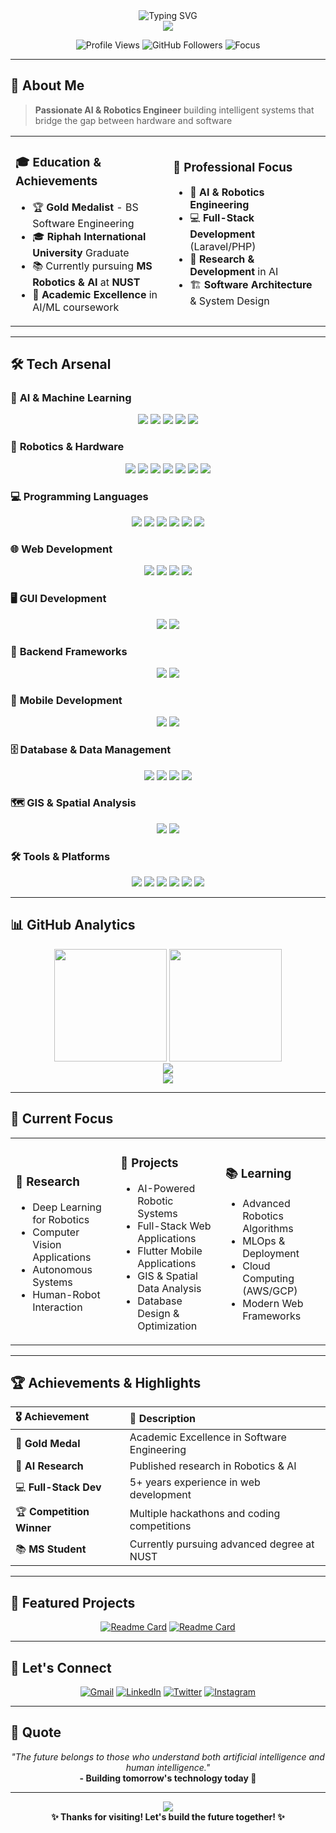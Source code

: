 <div align="center">
  <img src="https://readme-typing-svg.herokuapp.com?font=Fira+Code&size=35&duration=3000&pause=1000&color=00D9FF&center=true&vCenter=true&width=800&height=100&lines=Hi+%F0%9F%91%8B%2C+I'm+Jaysh+Khan;AI+%26+Robotics+Engineer+%F0%9F%A4%96;Gold+Medalist+%F0%9F%8F%85;Full-Stack+Developer;Building+the+Future+with+AI" alt="Typing SVG" />
</div>

<div align="center">
  <img src="https://capsule-render.vercel.app/api?type=waving&color=gradient&customColorList=0,2,2,5,30&height=120&section=header&text=&fontSize=0" />
</div>

<p align="center">
  <img src="https://komarev.com/ghpvc/?username=JayshKhan&color=blueviolet&style=for-the-badge&label=Profile+Views" alt="Profile Views" />
  <img src="https://img.shields.io/github/followers/JayshKhan?color=blue&style=for-the-badge&logo=github&label=Followers" alt="GitHub Followers" />
  <img src="https://img.shields.io/badge/Focus-AI%20%26%20Robotics-brightgreen?style=for-the-badge" alt="Focus" />
</p>

---

## 🚀 About Me

> **Passionate AI & Robotics Engineer** building intelligent systems that bridge the gap between hardware and software

<table align="center">
<tr>
<td width="50%">

### 🎓 **Education & Achievements**
- 🏆 **Gold Medalist** - BS Software Engineering
- 🎓 **Riphah International University** Graduate
- 📚 Currently pursuing **MS Robotics & AI** at **NUST**
- 🌟 **Academic Excellence** in AI/ML coursework

</td>
<td width="50%">

### 💼 **Professional Focus**
- 🤖 **AI & Robotics Engineering**
- 💻 **Full-Stack Development** (Laravel/PHP)
- 🔬 **Research & Development** in AI
- 🏗️ **Software Architecture** & System Design

</td>
</tr>
</table>

---

## 🛠️ **Tech Arsenal**

### 🤖 **AI & Machine Learning**
<p align="center">
  <img src="https://img.shields.io/badge/TensorFlow-FF6F00?style=for-the-badge&logo=tensorflow&logoColor=white" />
  <img src="https://img.shields.io/badge/PyTorch-EE4C2C?style=for-the-badge&logo=pytorch&logoColor=white" />
  <img src="https://img.shields.io/badge/OpenCV-27338e?style=for-the-badge&logo=OpenCV&logoColor=white" />
  <img src="https://img.shields.io/badge/scikit--learn-F7931E?style=for-the-badge&logo=scikit-learn&logoColor=white" />
  <img src="https://img.shields.io/badge/Keras-D00000?style=for-the-badge&logo=Keras&logoColor=white" />
</p>

### 🤖 **Robotics & Hardware**
<p align="center">
  <img src="https://img.shields.io/badge/ROS-22314E?style=for-the-badge&logo=ROS&logoColor=white" />
  <img src="https://img.shields.io/badge/ROS%202-22314E?style=for-the-badge&logo=ROS&logoColor=white" />
  <img src="https://img.shields.io/badge/Gazebo-FF6600?style=for-the-badge&logo=gazebo&logoColor=white" />
  <img src="https://img.shields.io/badge/RViz-22314E?style=for-the-badge&logo=ROS&logoColor=white" />
  <img src="https://img.shields.io/badge/Arduino-00979D?style=for-the-badge&logo=Arduino&logoColor=white" />
  <img src="https://img.shields.io/badge/Raspberry%20Pi-A22846?style=for-the-badge&logo=Raspberry%20Pi&logoColor=white" />
  <img src="https://img.shields.io/badge/NVIDIA-76B900?style=for-the-badge&logo=nvidia&logoColor=white" />
</p>

### 💻 **Programming Languages**
<p align="center">
  <img src="https://img.shields.io/badge/Python-3776AB?style=for-the-badge&logo=python&logoColor=white" />
  <img src="https://img.shields.io/badge/Java-ED8B00?style=for-the-badge&logo=openjdk&logoColor=white" />
  <img src="https://img.shields.io/badge/C++-00599C?style=for-the-badge&logo=c%2B%2B&logoColor=white" />
  <img src="https://img.shields.io/badge/PHP-777BB4?style=for-the-badge&logo=php&logoColor=white" />
  <img src="https://img.shields.io/badge/JavaScript-F7DF1E?style=for-the-badge&logo=javascript&logoColor=black" />
  <img src="https://img.shields.io/badge/C-00599C?style=for-the-badge&logo=c&logoColor=white" />
</p>

### 🌐 **Web Development**
<p align="center">
  <img src="https://img.shields.io/badge/Laravel-FF2D20?style=for-the-badge&logo=laravel&logoColor=white" />
  <img src="https://img.shields.io/badge/HTML5-E34F26?style=for-the-badge&logo=html5&logoColor=white" />
  <img src="https://img.shields.io/badge/CSS3-1572B6?style=for-the-badge&logo=css3&logoColor=white" />
  <img src="https://img.shields.io/badge/React-20232A?style=for-the-badge&logo=react&logoColor=61DAFB" />
</p>

### 🖥️ **GUI Development**
<p align="center">
  <img src="https://img.shields.io/badge/PyQt5-41CD52?style=for-the-badge&logo=qt&logoColor=white" />
  <img src="https://img.shields.io/badge/Python%20GUI-3776AB?style=for-the-badge&logo=python&logoColor=white" />
</p>

### 🔧 **Backend Frameworks**
<p align="center">
  <img src="https://img.shields.io/badge/Spring-6DB33F?style=for-the-badge&logo=spring&logoColor=white" />
  <img src="https://img.shields.io/badge/Laravel-FF2D20?style=for-the-badge&logo=laravel&logoColor=white" />
</p>

### 📱 **Mobile Development**
<p align="center">
  <img src="https://img.shields.io/badge/Flutter-02569B?style=for-the-badge&logo=flutter&logoColor=white" />
  <img src="https://img.shields.io/badge/Dart-0175C2?style=for-the-badge&logo=dart&logoColor=white" />
</p>

### 🗄️ **Database & Data Management**
<p align="center">
  <img src="https://img.shields.io/badge/PostgreSQL-316192?style=for-the-badge&logo=postgresql&logoColor=white" />
  <img src="https://img.shields.io/badge/MySQL-005C84?style=for-the-badge&logo=mysql&logoColor=white" />
  <img src="https://img.shields.io/badge/TimescaleDB-FDB515?style=for-the-badge&logo=timescale&logoColor=white" />
  <img src="https://img.shields.io/badge/Database%20Design-4285F4?style=for-the-badge&logo=googlecloud&logoColor=white" />
</p>

### 🗺️ **GIS & Spatial Analysis**
<p align="center">
  <img src="https://img.shields.io/badge/QGIS-589632?style=for-the-badge&logo=qgis&logoColor=white" />
  <img src="https://img.shields.io/badge/Geospatial%20Analysis-228B22?style=for-the-badge&logo=openstreetmap&logoColor=white" />
</p>

### 🛠️ **Tools & Platforms**
<p align="center">
  <img src="https://img.shields.io/badge/Docker-2496ED?style=for-the-badge&logo=docker&logoColor=white" />
  <img src="https://img.shields.io/badge/Git-F05032?style=for-the-badge&logo=git&logoColor=white" />
  <img src="https://img.shields.io/badge/Linux-FCC624?style=for-the-badge&logo=linux&logoColor=black" />
  <img src="https://img.shields.io/badge/Jupyter-F37626?style=for-the-badge&logo=jupyter&logoColor=white" />
  <img src="https://img.shields.io/badge/VS%20Code-007ACC?style=for-the-badge&logo=visual-studio-code&logoColor=white" />
  <img src="https://img.shields.io/badge/Rule%20Engines-FF6B35?style=for-the-badge&logo=apache&logoColor=white" />
</p>

---

## 📊 **GitHub Analytics**

<div align="center">
  <img height="180em" src="https://github-readme-stats.vercel.app/api?username=JayshKhan&show_icons=true&theme=tokyonight&include_all_commits=true&count_private=true"/>
  <img height="180em" src="https://github-readme-stats.vercel.app/api/top-langs/?username=JayshKhan&layout=compact&langs_count=8&theme=tokyonight"/>
</div>

<div align="center">
  <img src="https://github-readme-streak-stats.herokuapp.com/?user=JayshKhan&theme=tokyonight&hide_border=true" />
</div>

<div align="center">
  <img src="https://github-readme-activity-graph.vercel.app/graph?username=JayshKhan&theme=tokyo-night&hide_border=true&area=true" />
</div>

---

## 🎯 **Current Focus**

<table align="center">
<tr>
<td width="33%">

### 🔬 **Research**
- Deep Learning for Robotics
- Computer Vision Applications
- Autonomous Systems
- Human-Robot Interaction

</td>
<td width="33%">

### 🚀 **Projects**
- AI-Powered Robotic Systems
- Full-Stack Web Applications
- Flutter Mobile Applications
- GIS & Spatial Data Analysis
- Database Design & Optimization

</td>
<td width="33%">

### 📚 **Learning**
- Advanced Robotics Algorithms
- MLOps & Deployment
- Cloud Computing (AWS/GCP)
- Modern Web Frameworks

</td>
</tr>
</table>

---

## 🏆 **Achievements & Highlights**

<div align="center">

| 🎖️ Achievement | 📝 Description |
|:---|:---|
| 🥇 **Gold Medal** | Academic Excellence in Software Engineering |
| 🤖 **AI Research** | Published research in Robotics & AI |
| 💻 **Full-Stack Dev** | 5+ years experience in web development |
| 🏆 **Competition Winner** | Multiple hackathons and coding competitions |
| 📚 **MS Student** | Currently pursuing advanced degree at NUST |

</div>

---

## 🌟 **Featured Projects**

<div align="center">
  
[![Readme Card](https://github-readme-stats.vercel.app/api/pin/?username=JayshKhan&repo=5-1DOF_kinematics&theme=tokyonight)](https://github.com/JayshKhan/5-1DOF_kinematics)
[![Readme Card](https://github-readme-stats.vercel.app/api/pin/?username=JayshKhan&repo=SnakeAIGame_Multiplayer&theme=tokyonight)](https://github.com/JayshKhan/SnakeAIGame_Multiplayer)

</div>

---

## 🤝 **Let's Connect**

<div align="center">
  
[![Gmail](https://img.shields.io/badge/Gmail-D14836?style=for-the-badge&logo=gmail&logoColor=white)](mailto:jayshkhan10@gmail.com)
[![LinkedIn](https://img.shields.io/badge/LinkedIn-0077B5?style=for-the-badge&logo=linkedin&logoColor=white)](https://linkedin.com/in/jayshkhan)
[![Twitter](https://img.shields.io/badge/Twitter-1DA1F2?style=for-the-badge&logo=twitter&logoColor=white)](https://twitter.com/jayshkhan)
[![Instagram](https://img.shields.io/badge/Instagram-E4405F?style=for-the-badge&logo=instagram&logoColor=white)](https://instagram.com/jaysh_khan)

</div>

---

## 💭 **Quote**

<div align="center">
  <i>"The future belongs to those who understand both artificial intelligence and human intelligence."</i>
  <br>
  <b>- Building tomorrow's technology today 🚀</b>
</div>

---

<div align="center">
  <img src="https://capsule-render.vercel.app/api?type=waving&color=gradient&customColorList=0,2,2,5,30&height=120&section=footer&text=&fontSize=0" />
</div>

<div align="center">
  <b>✨ Thanks for visiting! Let's build the future together! ✨</b>
</div>

